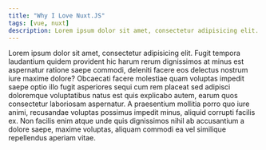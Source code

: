 ```yaml
---
title: "Why I Love Nuxt.JS"
tags: [vue, nuxt]
description: Lorem ipsum dolor sit amet, consectetur adipisicing elit. Fugit tempora laudantium quidem provident hic harum rerum dignissimos at minus est aspernatur ratione saepe commodi, deleniti facere eos delectus nostrum iure maxime dolore? 
---
```


Lorem ipsum dolor sit amet, consectetur adipisicing elit. Fugit tempora laudantium quidem provident hic harum rerum dignissimos at minus est aspernatur ratione saepe commodi, deleniti facere eos delectus nostrum iure maxime dolore? Obcaecati facere molestiae quam voluptas impedit saepe optio illo fugit asperiores sequi cum rem placeat sed adipisci doloremque voluptatibus natus est quis explicabo autem, earum quos consectetur laboriosam aspernatur. A praesentium mollitia porro quo iure animi, recusandae voluptas possimus impedit minus, aliquid corrupti facilis ex. Non facilis enim atque unde quis dignissimos nihil ab accusantium a dolore saepe, maxime voluptas, aliquam commodi ea vel similique repellendus aperiam vitae.
